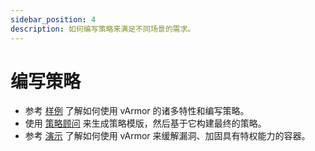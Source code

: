 ```yaml
---
sidebar_position: 4
description: 如何编写策略来满足不同场景的需求。
---
```


# 编写策略
* 参考 [样例](https://github.com/bytedance/vArmor/tree/main/test/examples) 了解如何使用 vArmor 的诸多特性和编写策略。
* 使用 [策略顾问](../policy_advisor) 来生成策略模版，然后基于它构建最终的策略。
* 参考 [演示](https://github.com/bytedance/vArmor/tree/main/test/demos) 了解如何使用 vArmor 来缓解漏洞、加固具有特权能力的容器。
